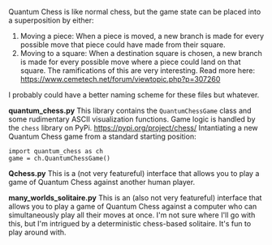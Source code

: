 Quantum Chess is like normal chess, but the game state can be placed into a superposition by either:
1) Moving a piece: When a piece is moved, a new branch is made for every possible move that piece could have made from their square.
2) Moving to a square: When a destination square is chosen, a new branch is made for every possible move where a piece could land on that square.
The ramifications of this are very interesting. Read more here: https://www.cemetech.net/forum/viewtopic.php?p=307260

I probably could have a better naming scheme for these files but whatever.

**quantum_chess.py**
This library contains the `QuantumChessGame` class and some rudimentary ASCII visualization functions. Game logic is handled by the `chess` library on PyPi. https://pypi.org/project/chess/
Intantiating a new Quantum Chess game from a standard starting position:
```
import quantum_chess as ch
game = ch.QuantumChessGame()
```

**Qchess.py**
This is a (not very featureful) interface that allows you to play a game of Quantum Chess against another human player.

**many_worlds_solitaire.py**
This is an (also not very featureful) interface that allows you to play a game of Quantum Chess against a computer who can simultaneously play all their moves at once. I'm not sure where I'll go with this, but I'm intrigued by a deterministic chess-based solitaire. It's fun to play around with.
